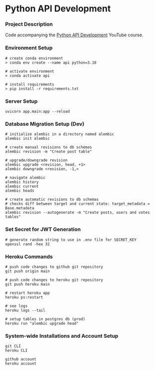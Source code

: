 # Python API Development

### Project Description

Code accompanying the [Python API Development](https://www.youtube.com/watch?v=0sOvCWFmrtA&t=66133s) YouTube course.

### Environment Setup

```
# create conda environment
> conda env create --name api python=3.10

# activate environment
> conda activate api

# install requirements
> pip install -r requirements.txt
```

### Server Setup 

```
uvicorn app.main:app --reload
```

### Database Migration Setup (Dev)

```
# initialize alembic in a directory named alembic
alembic init alembic

# create manual revisions to db schemas
alembic revision -m "Create post table"

# upgrade/downgrade revision
alembic upgrade <revision, head, +1>
alembic downgrade <revision, -1,>

# navigate alembic
alembic history
alembic current
alembic heads

# create automatic revisions to db schemas 
# checks diff between target and current state: target_metadata = Base.metadata
alembic revision --autogenerate -m "Create posts, users and votes tables"
```


### Set Secret for JWT Generation
 ```
# generate random string to use in .env file for SECRET_KEY
openssl rand -hex 32 
```

### Heroku Commands

```
# push code changes to github git repository
git push origin main

# push code changes to heroku git repository
git push heroku main

# restart heroku app
heroku ps:restart

# see logs
heroku logs --tail

# setup tables in postgres db (prod)
heroku run "alembic upgrade head"
```


### System-wide Installations and Account Setup

```
git CLI
heroku CLI

github account
heroku account
```


